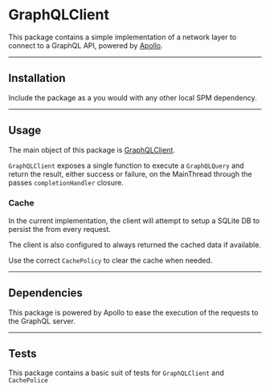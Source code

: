 # GraphQLClient

This package contains a simple implementation of a network layer to connect to a GraphQL API, powered by [Apollo](https://www.apollographql.com).

------

## Installation

Include the package as a you would with any other local SPM dependency.

------

## Usage

The main object of this package is [GraphQLClient](./Sources/GraphQLClient/GraphQLClient.swift). 

`GraphQLClient` exposes a single function to execute a `GraphQLQuery` and return the result, either success or failure, on the MainThread through the passes `completionHandler` closure.

### Cache

In the current implementation, the client will attempt to setup a SQLite DB to persist the from every request.

The client is also configured to always returned the cached data if available.

Use the correct `CachePolicy` to clear the cache when needed.

------

 ## Dependencies

This package is powered by Apollo to ease the execution of the requests to the GraphQL server.

------

## Tests

This package contains a basic suit of tests for `GraphQLClient` and `CachePolice`

